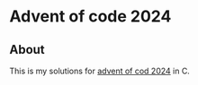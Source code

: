 # Advent of code 2024

## About
This is my solutions for [advent of cod 2024](https://adventofcode.com/2024) in C.
